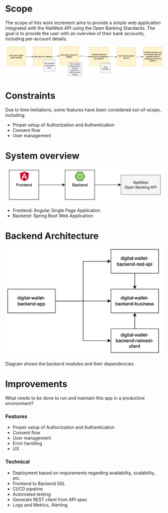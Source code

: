 # Scope
The scope of this work increment aims to provide a simple web application integrated with the NatWest API using the Open Banking Standards. The goal is to provide the user with an overview of their bank accounts, including per-account details.

![Scope](img/Scope.png)

# Constraints
Due to time limitations, some features have been considered out-of-scope, including:
- Proper setup of Authorization and Authentication
- Consent flow
- User management

# System overview
![System overview](img/SystemOverview.png)
- Frontend: Angular Single Page Application
- Backend: Spring Boot Web Application

# Backend Architecture
![Backend architecture](img/BackendArchitecture.png)

Diagram shows the backend modules and their dependencies.

# Improvements
What needs to be done to run and maintain this app in a productive environment?

### Features
- Proper setup of Authorization and Authentication
- Consent flow
- User management
- Error handling
- UX

### Technical
- Deployment based on requirements regarding availability, scalability, etc.
- Frontend to Backend SSL
- CI/CD pipeline
- Automated testing
- Generate REST client from API spec
- Logs and Metrics, Alerting
